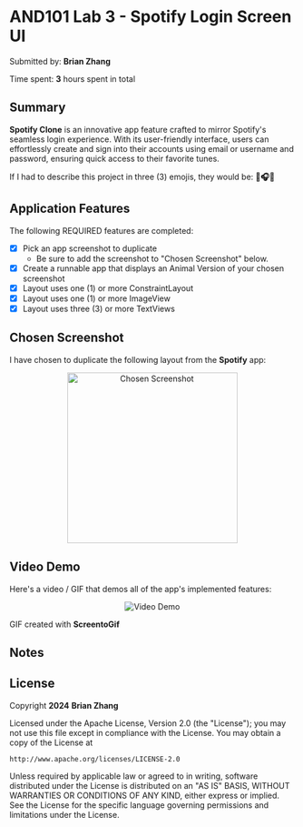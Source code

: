 # AND101 Lab 3 - Spotify Login Screen UI

Submitted by: **Brian Zhang**

Time spent: **3** hours spent in total

## Summary

**Spotify Clone** is an innovative app feature crafted to mirror Spotify's seamless login experience. With its user-friendly interface, users can effortlessly create and sign into their accounts using email or username and password, ensuring quick access to their favorite tunes.

If I had to describe this project in three (3) emojis, they would be: **🎼🎧📲**

## Application Features

The following REQUIRED features are completed:

- [X] Pick an app screenshot to duplicate
  - Be sure to add the screenshot to "Chosen Screenshot" below.
- [X] Create a runnable app that displays an Animal Version of your chosen screenshot
- [X] Layout uses one (1) or more ConstraintLayout
- [X] Layout uses one (1) or more ImageView
- [X] Layout uses three (3) or more TextViews

## Chosen Screenshot

I have chosen to duplicate the following layout from the **Spotify** app:

<p align="center">
  <img src='https://imgur.com/b7mDb8C.png' title='Chosen Screenshot' width='300' alt='Chosen Screenshot' />
</p>

## Video Demo

Here's a video / GIF that demos all of the app's implemented features:

<p align="center">
  <img src='https://imgur.com/tyKpM4Y.gif' title='Video Demo' width='' alt='Video Demo' />
</p>

GIF created with **ScreentoGif**

<!-- Recommended tools:
- [Kap](https://getkap.co/) for macOS
- [ScreenToGif](https://www.screentogif.com/) for Windows
- [peek](https://github.com/phw/peek) for Linux. -->

## Notes



## License

Copyright **2024** **Brian Zhang**

Licensed under the Apache License, Version 2.0 (the "License");
you may not use this file except in compliance with the License.
You may obtain a copy of the License at

    http://www.apache.org/licenses/LICENSE-2.0

Unless required by applicable law or agreed to in writing, software
distributed under the License is distributed on an "AS IS" BASIS,
WITHOUT WARRANTIES OR CONDITIONS OF ANY KIND, either express or implied.
See the License for the specific language governing permissions and
limitations under the License.
